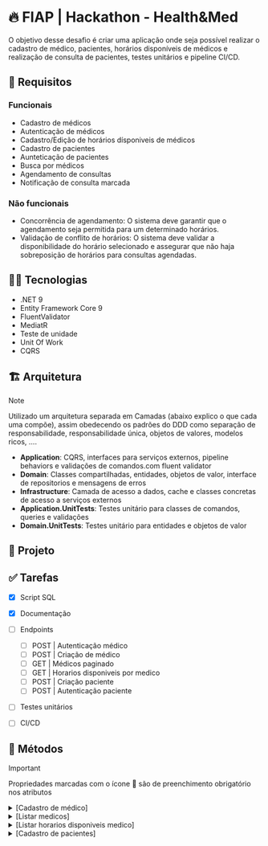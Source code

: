 # 🔥 FIAP | Hackathon - Health&Med

O objetivo desse desafio é criar uma aplicação onde seja possível realizar o cadastro de médico, pacientes, horários disponíveis de médicos e realização de consulta de pacientes, testes unitários e pipeline CI/CD.

## :stop_sign: Requisitos
### Funcionais
- Cadastro de médicos
- Autenticação de médicos
- Cadastro/Edição de horários dísponiveis de médicos
- Cadastro de pacientes
- Aunteticação de pacientes
- Busca por médicos
- Agendamento de consultas
- Notificação de consulta marcada
### Não funcionais
- Concorrência de agendamento: O sistema deve garantir que o agendamento seja permitida para um determinado horários.
- Validação de conflito de horários: O sistema deve validar a disponibilidade do horário selecionado e assegurar que não haja sobreposição de horários para consultas agendadas.

## :woman_technologist: Tecnologias
- .NET 9
- Entity Framework Core 9
- FluentValidator
- MediatR
- Teste de unidade
- Unit Of Work
- CQRS

## :building_construction: Arquitetura
> [!NOTE]
> Utilizado um arquitetura separada em Camadas (abaixo explico o que cada uma compõe), assim obedecendo os padrões do DDD como separação de responsabilidade, responsabilidade única, objetos de valores, modelos ricos, ....

- **Application**: CQRS, interfaces para serviços externos, pipeline behaviors e validações de comandos.com fluent validator
- **Domain**: Classes compartilhadas, entidades, objetos de valor, interface de repositorios e mensagens de erros
- **Infrastructure**: Camada de acesso a dados, cache e classes concretas de acesso a serviços externos
- **Application.UnitTests**: Testes unitário para classes de comandos, queries e validações
- **Domain.UnitTests**: Testes unitário para entidades e objetos de valor

## :deciduous_tree: Projeto
<!-- src
    |-- building blocks
    |   |-- Hackathon.HealthMed.Kernel
    |   |   |-- DomainObjects (Aggragate, Value objects compartilhados)
    |   |   |-- Shared (Result pattern)
    |   |-- Hacktahon.HealthMed.Api.Core
    |   |   |-- Identidade (Dados compartilhado de autenticação)
    |-- services
    |   |-- medicos
    |   |   |-- Hackathon.HealtMed.Medico.Api
    |   |   |   |-- Controllers
    |   |   |   |-- Configuration (DI)
    |   |   |-- Hackathon.HealtMed.Medico.Application
    |   |   |   |-- CQRS
    |   |   |   |-- Abstrações (Interfaces de serviços externos)
    |   |   |-- Hackathon.HealtMed.Medico.Domain (Entidades)
    |   |   |   |-- Entidadades
    |   |   |-- Hackathon.HealtMed.Medico.Infrastructure (Banco de dados, serviços externos e cache)
    |   |   |   |-- Data (Acesso a banco)
    |   |   |   |-- Repositorios
    |   |-- pacientes
    |   |   |-- Hackathon.HealthMed.Pacientes.Api (Controller, entidades, validações)
tests
    |--  -->

## :white_check_mark: Tarefas
- [x] Script SQL
- [x] Documentação
- [ ] Endpoints
    - [ ] POST | Autenticação médico
    - [ ] POST | Criação de médico
    - [ ] GET | Médicos paginado
    - [ ] GET | Horarios disponiveis por medico
    - [ ] POST | Criação paciente
    - [ ] POST | Autenticação paciente
- [ ] Testes unitários
- [ ] CI/CD
    

## :bookmark: Métodos
> [!IMPORTANT]
> Propriedades marcadas com o ícone :small_orange_diamond: são de preenchimento obrigatório nos atributos

<details>
    <summary>[Cadastro de médico]</summary>

```http
POST /api/v1/medicos
```

- #### Caso de sucesso
    - Será retornado um status code 200 com o Id cadastrado do médico

- #### Caso de uso
    - Caso o `email` informado já esteja registrado será retornado um BadRequest
    - Caso o `cpf` informado já esteja registrado será retornado um BadRequest
    - Caso o `crm` informado já esteja registrado será retornado um BadRequest

- #### Validação de dados
    - Caso o `nome` informado não seja valido será retornado um BadRequest
    - Caso o `email` informado não seja valido será retornado um BadRequest
    - Caso o `cpf` informado não seja valido será retornado um BadRequest
    - Caso o `crm` informado não seja valido será retornado um BadRequest

- #### Atributos
| Propriedade | Tipo | Obrigatório | Descrição | Exemplo válido | Exemplo inválido |
|----|----|----|----|----|----|
| Nome | String | Sim | Deve ser informado o nome completo com apenas letras | Gabriel Teste | T3st#
| Email | String | Sim | Deve ser informado um e-mail válido | teste@gmail.com | teste@gmail |
| Cpf | String | Sim | Deve ser informado um cpf válido sem pontos e traço | 21644957051 | 216.449.570-51 |
| Crm | String | Sim | Só será permitido numeros, com número exato de 6 chars | 1456214 | 154e45 |
| Senha | String | Sim | Deve ser informado no mínimo 8 chars, 1 letra maiúscula, 1 letra min´´uscula, 1 numero e 1 char especial | Teste@123 | Teste

- #### Exemplo Request
    - ##### Válido
    ```json
    {
        "nome": "Gabriel Porto",
        "email": "gabriel.porto@teste.com",
        "cpf": "21644957051",
        "crm": "1456214",
        "senha": "Teste123*"
    }
    ```
    - ##### Response - Será retornado um Guid com o Id do médico
    ```
    "28eb0baa-e67a-4f64-86e1-cfa1326301c6"
    ```
     - ##### Caso de uso - crm já cadastrado
    ```json
    {
        "type": "https://tools.ietf.org/html/rfc7231#section-6.5.1",
        "title": "Médico.CrmJaCadastrado",
        "status": 400,
        "detail": " O crm '123456' iformado já está cadastrado"
    }
    ```
    - ##### Validação - Nome inválido
    ```json
    {
        "type": "https://tools.ietf.org/html/rfc7231#section-6.5.1",
        "title": "Nome.NomeIncompleto",
        "status": 400,
        "detail": "Informe o nome completo"
    }
    ```
</details>
<details>
    <summary>[Listar medicos]</summary>

```http
GET /api/v1/medicos?pagina=1
```

- #### Caso de sucesso
    - Será retornado uma objeto tipo PagedList com dados de paginação

- #### Query Parametros
| Propriedade | Tipo | Obrigatório | Descrição | Exemplo válido | Exemplo inválido |
|----|----|----|----|----|----|
| Pagina | Number | Sim | Deve ser informado a página posicionada | 2 | false |
| Pesquisa | String |Não | Pode ser informado o nome, email ou crm para filtro | João |  |


- #### Exemplo Response
    - ##### Listagem
    ```json
    {
        "pagina": 1,
        "existeProximaPagina": true,
        "existePaginaAnterior": false,
        "total": 20,
        "lista": [
            {
                "id: ": "62db978f-9999-45c9-9304-2d12554bd038",
                "nome": "Hugo Almeida",
                "email": "hugo.almeida@teste.com",
                "cpf": "21644957051",
                "crm": "1456214",
                "senha": "Teste123*"
            },
            {
                "id: ": "62db978f-9999-45c9-9304-2d12554bd038",
                "nome": "Lucas Rocha",
                "email": "lucas.rocha@teste.com",
                "cpf": "21644957051",
                "crm": "1456214",
                "senha": "Teste123*"
            }
        ]
    }
    ```
</details>
<details>
    <summary>[Listar horarios disponiveis medico]</summary>

```http
GET /api/v1/medicos/{medicoId}/horarios-disponiveis
```

- #### Caso de sucesso
    - Será retornado uma lista com os horarios disponiveis do médico

- #### Route Parametros
    - :small_orange_diamond:**mmedicoId** | int: Deve ser informado o id do médico
| Propriedade | Tipo | Obrigatório | Descrição | Exemplo válido | Exemplo inválido |
|----|----|----|----|----|----|
| MedicoId | Number | Sim | Deve ser informado o Id | 2 | false |


- #### Exemplo Response
    - ##### Listagem
    ```json
    [
        {
            "Data": "2025-01-01",
            "horario": "08:00"
        },
        {
            "Data": "2025-01-01",
            "horario": "09:00"
        },
        {
            "Data": "2025-01-01",
            "horario": "09:30"
        }
    ]
    ```
</details>
<details>
    <summary>[Cadastro de pacientes]</summary>

```http
POST /api/v1/pacientes
```

- #### Caso de sucesso
    - Será retornado um status code 200 com o Id cadastrado do paciente

- #### Caso de uso
    - Caso o `email` informado já esteja registrado será retornado um BadRequest
    - Caso o `cpf` informado já esteja registrado será retornado um BadRequest

- #### Validação de dados
    - Caso o `nome` informado não seja valido será retornado um BadRequest
    - Caso o `email` informado não seja valido será retornado um BadRequest
    - Caso o `cpf` informado não seja valido será retornado um BadRequest

- #### Atributos
| Propriedade | Tipo | Obrigatório | Descrição | Exemplo válido | Exemplo inválido |
|----|----|----|----|----|----|
| Nome | String | Sim | Deve ser informado o nome completo com apenas letras | Gabriel Teste | T3st#
| Email | String | Sim | Deve ser informado um e-mail válido | teste@gmail.com | teste@gmail |
| Cpf | String | Sim | Deve ser informado um cpf válido sem pontos e traço | 21644957051 | 216.449.570-51 |
| Senha | String | Sim | Deve ser informado no mínimo 8 chars, 1 letra maiúscula, 1 letra min´´uscula, 1 numero e 1 char especial | Teste@123 | Teste

- #### Exemplo Request
    - ##### Válido
    ```json
    {
        "nome": "Gabriel Porto",
        "email": "gabriel.porto@teste.com",
        "cpf": "21644957051",
        "senha": "Teste123*"
    }
    ```
    - ##### Response - Será retornado um Guid com o Id do paciente
    ```
    "28eb0baa-e67a-4f64-86e1-cfa1326301c6"
    ```
     - ##### Caso de uso - email já cadastrado
    ```json
    {
        "type": "https://tools.ietf.org/html/rfc7231#section-6.5.1",
        "title": "Paciente.EmailJaCadastrado",
        "status": 400,
        "detail": "O email 'teste@exemplo.com' informado já está cadastrado"
    }
    ```
    - ##### Validação - Nome inválido
    ```json
    {
        "type": "https://tools.ietf.org/html/rfc7231#section-6.5.1",
        "title": "Nome.NomeIncompleto",
        "status": 400,
        "detail": "Informe o nome completo"
    }
    ```
</details>